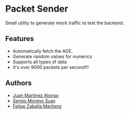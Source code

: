 
# Packet Sender

Small utility to generate mock traffic to test the backend.

## Features

- Automatically fetch the ADE.
- Generate random values for numerics
- Supports all types of data
- It's over 9000 packets per second!!!

## Authors

- [Juan Martinez Alonso](https://www.github.com/jmaralo)
- [Sergio Moreno Suay](https://www.github.com/smorsua)
- [Felipe Zaballa Martienz](https://www.github.com/lipezaballa)

